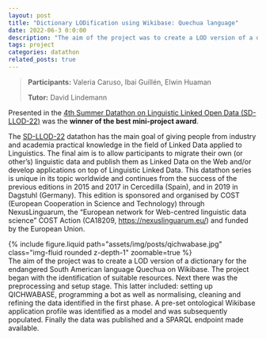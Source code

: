 ```yaml
---
layout: post
title: "Dictionary LODification using Wikibase: Quechua language"
date: 2022-06-3 0:0:00
description: "The aim of the project was to create a LOD version of a dictionary for the endangered South American language Quechua on Wikibase. The project began with the identification of suitable resources. Next there was the preprocessing and setup stage. This latter included: setting up QICHWABASE, programming a bot as well as normalising, cleaning and refining the data identified in the first phase. A pre-set ontological Wikibase application profile was identified as a model and was subsequently populated. Finally the data was published and a SPARQL endpoint made available."
tags: project
categories: datathon
related_posts: true
---
```


> **Participants:** Valeria Caruso, Ibai Guillén, Elwin Huaman
>
> **Tutor:** David Lindemann

Presented in the [4th Summer Datathon on Linguistic Linked Open Data (SD-LLOD-22)](https://datathon2022.linkeddata.es/) was the **winner of the best mini-project award**.

The [SD-LLOD-22](https://datathon2022.linkeddata.es/) datathon has the main goal of giving people from industry and academia practical knowledge in the field of Linked Data applied to Linguistics. The final aim is to allow participants to migrate their own (or other’s) linguistic data and publish them as Linked Data on the Web and/or develop applications on top of Linguistic Linked Data. This datathon series is unique in its topic worldwide and continues from the success of the previous editions in 2015 and 2017 in Cercedilla (Spain), and in 2019 in Dagstuhl (Germany). This edition is sponsored and organised by COST (European Cooperation in Science and Technology) through NexusLinguarum, the “European network for Web-centred linguistic data science” COST Action (CA18209, https://nexuslinguarum.eu/) and funded by the European Union.

<div class="row mt-3">
    <div class="col-sm mt-3 mt-md-0">
        {% include figure.liquid path="assets/img/posts/qichwabase.jpg" class="img-fluid rounded z-depth-1" zoomable=true %}
    </div>
    <div class="col-sm mt-3 mt-md-0">
        The aim of the project was to create a LOD version of a dictionary for the endangered South American language Quechua on Wikibase. The project began with the identification of suitable resources. Next there was the preprocessing and setup stage. This latter included: setting up QICHWABASE, programming a bot as well as normalising, cleaning and refining the data identified in the first phase. A pre-set ontological Wikibase application profile was identified as a model and was subsequently populated. Finally the data was published and a SPARQL endpoint made available.
    </div>
</div>
